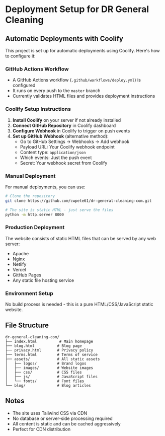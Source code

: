 # Deployment Setup for DR General Cleaning

## Automatic Deployments with Coolify

This project is set up for automatic deployments using Coolify. Here's how to configure it:

### GitHub Actions Workflow
- A GitHub Actions workflow (`.github/workflows/deploy.yml`) is configured
- It runs on every push to the `master` branch
- Currently validates HTML files and provides deployment instructions

### Coolify Setup Instructions

1. **Install Coolify** on your server if not already installed
2. **Connect GitHub Repository** in Coolify dashboard
3. **Configure Webhook** in Coolify to trigger on push events
4. **Set up GitHub Webhook** (alternative method):
   - Go to GitHub Settings → Webhooks → Add webhook
   - Payload URL: Your Coolify webhook endpoint
   - Content type: `application/json`
   - Which events: Just the push event
   - Secret: Your webhook secret from Coolify

### Manual Deployment
For manual deployments, you can use:

```bash
# Clone the repository
git clone https://github.com/cwpete61/dr-general-cleaning-com.git

# The site is static HTML - just serve the files
python -m http.server 8000
```

### Production Deployment
The website consists of static HTML files that can be served by any web server:
- Apache
- Nginx
- Netlify
- Vercel
- GitHub Pages
- Any static file hosting service

### Environment Setup
No build process is needed - this is a pure HTML/CSS/JavaScript static website.

## File Structure
```
dr-general-cleaning-com/
├── index.html          # Main homepage
├── blog.html          # Blog page
├── privacy.html       # Privacy policy
├── terms.html         # Terms of service
├── assets/            # All static assets
│   ├── logos/         # Brand logos
│   ├── images/        # Website images
│   ├── css/           # CSS files
│   ├── js/            # JavaScript files
│   └── fonts/         # Font files
└── blog/              # Blog articles
```

## Notes
- The site uses Tailwind CSS via CDN
- No database or server-side processing required
- All content is static and can be cached aggressively
- Perfect for CDN distribution
